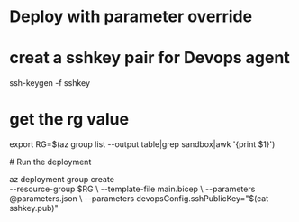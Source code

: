 # Deploy with parameter override

# creat a sshkey pair for Devops agent
ssh-keygen -f sshkey

# get the rg value
export RG=$(az group list --output table|grep sandbox|awk '{print $1}')

# Run the deployment

az deployment group create \
  --resource-group $RG \
  --template-file main.bicep \
  --parameters @parameters.json \
  --parameters devopsConfig.sshPublicKey="$(cat sshkey.pub)"